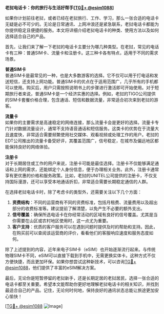 **老挝电话卡：你的旅行与生活好帮手[[TG💪+ @esim1088](https://t.me/s/esim1088)]**

如果你计划前往老挝，或者已经在老挝旅行、工作、学习，那么一张合适的电话卡无疑是必不可少的。无论是日常通讯、上网冲浪还是紧急联系，老挝电话卡都能为你提供稳定且便捷的服务。本文将详细介绍老挝电话卡的种类、使用方法以及如何选择适合自己的产品。

首先，让我们来了解一下老挝的电话卡主要分为哪几种类型。在老挝，常见的电话卡有三种：普通SIM卡、流量卡和注册卡。这三种卡各有特点，适用于不同的需求场景。

**普通SIM卡**  
普通SIM卡是最常见的一种，也是大多数游客的选择。它不仅可以用于打电话和发送短信，还支持上网功能。普通SIM卡的优点在于适用范围广，几乎所有的手机都可以使用。购买后，用户只需按照说明书上的步骤进行激活即可开始使用。对于短期旅行者来说，普通SIM卡是一个经济实惠的选择。例如，老挝的TIGO公司提供的SIM卡套餐价格合理，包含通话、短信和数据流量，非常适合初次来到老挝的游客。

**流量卡**  
如果你的主要需求是高速稳定的网络连接，那么流量卡会是更好的选择。流量卡专门针对数据流量设计，通常不支持语音通话和短信服务。这类卡的优势在于流量大且速度快，非常适合需要频繁使用社交媒体、观看视频或处理工作的用户。老挝的EDT公司推出的流量卡备受好评，其覆盖范围广，信号稳定，在城市及偏远地区都能保持良好的网络体验。

**注册卡**  
对于长期居住或工作的用户来说，注册卡可能是最佳选择。注册卡不仅能够满足通话和上网的需求，还能绑定个人身份信息，便于办理相关业务。此外，注册卡通常享有更优惠的价格和服务政策。比如，老挝的UNITEL公司提供的注册卡，不仅支持国际漫游，还可以享受本地通话折扣，非常适合需要长期稳定通信的人群。

在选择老挝电话卡时，除了考虑卡的类型外，还需要关注以下几个方面：

1. **资费结构**：不同的运营商有不同的资费标准，包括月租费、流量费用以及超出部分的收费标准等。建议提前了解清楚，以免产生不必要的额外支出。
2. **信号覆盖**：确保所选电话卡在你经常活动的区域有良好的信号覆盖。尤其是当你需要在山区或农村地区使用时，这一点尤为重要。
3. **客户支持**：优质的客户服务可以在遇到问题时提供及时的帮助和支持。因此，在购买前可以查阅该运营商的评价，看看他们的客服响应速度和服务态度如何。

除了上述提到的内容，近年来电子SIM卡（eSIM）也开始逐渐流行起来。与传统物理SIM卡不同，eSIM可以直接下载到手机中，无需更换实体卡。这种方式不仅方便快捷，而且更加环保。如果你想尝试这种新技术，可以咨询[TG💪+ @esim1088](https://t.me/s/esim1088)，他们提供了丰富的eSIM解决方案。

最后，无论你是短暂停留的老挝新手，还是长期定居的老挝居民，选择一张合适的电话卡都至关重要。希望本文能帮助你更好地理解老挝电话卡的相关知识，并找到最适合自己的产品。记住，无论何时何地，保持良好的通讯状态总能让旅途更加安心愉快！

[[TG💪+ @esim1088](https://t.me/s/esim1088) ![Image](https://i.postimg.cc/4NQfJmqS/Snipaste-2025-05-13-00-14-12.png)]